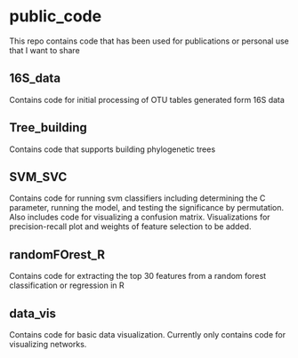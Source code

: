 # public_code
This repo contains code that has been used for publications or personal use that I want to share

## 16S_data
Contains code for initial processing of OTU tables generated form 16S data 

## Tree_building
Contains code that supports building phylogenetic trees

## SVM_SVC
Contains code for running svm classifiers including determining the C parameter, running the model, and testing the significance by permutation. 
Also includes code for visualizing a confusion matrix. Visualizations for precision-recall plot and weights of feature selection to be added. 

## randomFOrest_R
Contains code for extracting the top 30 features from a random forest classification or regression in R

## data_vis
Contains code for basic data visualization. Currently only contains code for visualizing networks.